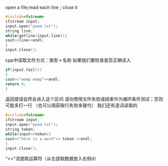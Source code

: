 open a file;read each line ; close it
```cpp
#include<fstream>
ifstream input;
input.open("poem.txt");
string line;
while(getline(input,line)){
cout<<line<<endl;
}
input.close();
```
cpp中读取文件方式：类型＋名称
如果我们要检查是否正确读入
```cpp
if(input.fail())
{
cout<<"womp womp"<<endl;
return 0;
}
```

返回错误自然会进入这个区间
请勿使用文件失败或结束作为循环条件测试；否则可能多打一行
（也可以用获取行失败来替代）
我们还有逐词读取的
```cpp
#include<fstream>
ifstream input;
input.open("poem.txt");
string token;
while(input>>token){
cout<<"here is a word"<< token <<endl;
}
input.close();
```

">>"流提取运算符（从左提取数据放入右侧d）